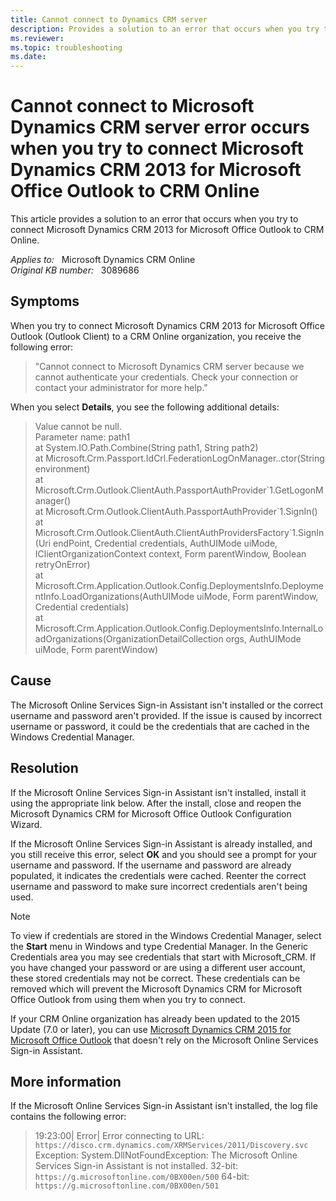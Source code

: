 ```yaml
---
title: Cannot connect to Dynamics CRM server
description: Provides a solution to an error that occurs when you try to connect Microsoft Dynamics CRM 2013 for Microsoft Office Outlook to CRM Online.
ms.reviewer: 
ms.topic: troubleshooting
ms.date: 
---
```

# Cannot connect to Microsoft Dynamics CRM server error occurs when you try to connect Microsoft Dynamics CRM 2013 for Microsoft Office Outlook to CRM Online

This article provides a solution to an error that occurs when you try to connect Microsoft Dynamics CRM 2013 for Microsoft Office Outlook to CRM Online.

_Applies to:_ &nbsp; Microsoft Dynamics CRM Online  
_Original KB number:_ &nbsp; 3089686

## Symptoms

When you try to connect Microsoft Dynamics CRM 2013 for Microsoft Office Outlook (Outlook Client) to a CRM Online organization, you receive the following error:

> "Cannot connect to Microsoft Dynamics CRM server because we cannot authenticate your credentials. Check your connection or contact your administrator for more help."

When you select **Details**, you see the following additional details:

> Value cannot be null.  
Parameter name: path1  
 at System.IO.Path.Combine(String path1, String path2)  
 at Microsoft.Crm.Passport.IdCrl.FederationLogOnManager..ctor(String environment)  
 at Microsoft.Crm.Outlook.ClientAuth.PassportAuthProvider\`1.GetLogonManager()  
 at Microsoft.Crm.Outlook.ClientAuth.PassportAuthProvider\`1.SignIn()  
 at Microsoft.Crm.Outlook.ClientAuth.ClientAuthProvidersFactory\`1.SignIn(Uri endPoint, Credential credentials, AuthUIMode uiMode, IClientOrganizationContext context, Form parentWindow, Boolean retryOnError)  
 at Microsoft.Crm.Application.Outlook.Config.DeploymentsInfo.DeploymentInfo.LoadOrganizations(AuthUIMode uiMode, Form parentWindow, Credential credentials)  
 at Microsoft.Crm.Application.Outlook.Config.DeploymentsInfo.InternalLoadOrganizations(OrganizationDetailCollection orgs, AuthUIMode uiMode, Form parentWindow)

## Cause

The Microsoft Online Services Sign-in Assistant isn't installed or the correct username and password aren't provided. If the issue is caused by incorrect username or password, it could be the credentials that are cached in the Windows Credential Manager.

## Resolution

If the Microsoft Online Services Sign-in Assistant isn't installed, install it using the appropriate link below. After the install, close and reopen the Microsoft Dynamics CRM for Microsoft Office Outlook Configuration Wizard.

If the Microsoft Online Services Sign-in Assistant is already installed, and you still receive this error, select **OK** and you should see a prompt for your username and password. If the username and password are already populated, it indicates the credentials were cached. Reenter the correct username and password to make sure incorrect credentials aren't being used.

> [!NOTE]
> To view if credentials are stored in the Windows Credential Manager, select the **Start** menu in Windows and type Credential Manager. In the Generic Credentials area you may see credentials that start with Microsoft_CRM. If you have changed your password or are using a different user account, these stored credentials may not be correct. These credentials can be removed which will prevent the Microsoft Dynamics CRM for Microsoft Office Outlook from using them when you try to connect.
>
> If your CRM Online organization has already been updated to the 2015 Update (7.0 or later), you can use [Microsoft Dynamics CRM 2015 for Microsoft Office Outlook](https://www.microsoft.com/download/details.aspx?id=45015) that doesn't rely on the Microsoft Online Services Sign-in Assistant.

## More information

If the Microsoft Online Services Sign-in Assistant isn't installed, the log file contains the following error:

> 19:23:00| Error| Error connecting to URL: `https://disco.crm.dynamics.com/XRMServices/2011/Discovery.svc` Exception: System.DllNotFoundException: The Microsoft Online Services Sign-in Assistant is not installed. 32-bit: `https://g.microsoftonline.com/0BX00en/500` 64-bit: `https://g.microsoftonline.com/0BX00en/501`
